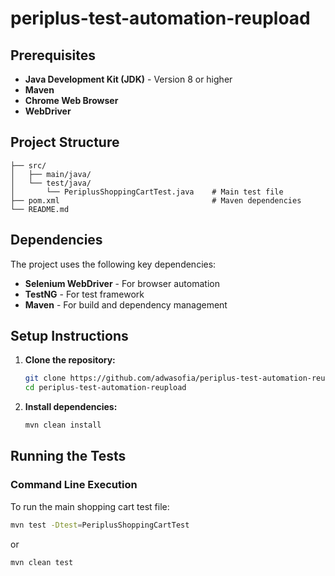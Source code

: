 # periplus-test-automation-reupload

## Prerequisites
- **Java Development Kit (JDK)** - Version 8 or higher
- **Maven**
- **Chrome Web Browser**
- **WebDriver**

## Project Structure

```
├── src/
│   ├── main/java/
│   └── test/java/
│       └── PeriplusShoppingCartTest.java    # Main test file
├── pom.xml                                  # Maven dependencies
└── README.md
```

## Dependencies

The project uses the following key dependencies:

- **Selenium WebDriver** - For browser automation
- **TestNG** - For test framework
- **Maven** - For build and dependency management

## Setup Instructions

1. **Clone the repository:**
   ```bash
   git clone https://github.com/adwasofia/periplus-test-automation-reupload.git
   cd periplus-test-automation-reupload
   ```

2. **Install dependencies:**
   ```bash
   mvn clean install
   ```

## Running the Tests

### Command Line Execution

To run the main shopping cart test file:

```bash
mvn test -Dtest=PeriplusShoppingCartTest
```
or
```bash
mvn clean test
```

